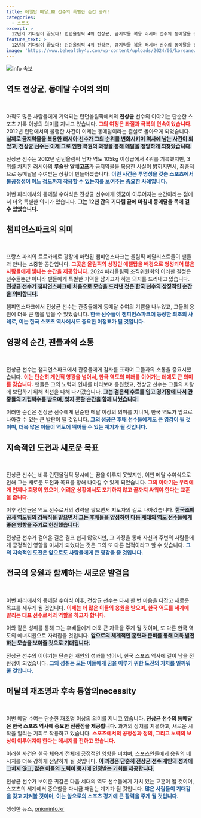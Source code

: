 ```yaml
---
title: 에펠탑 메달…韓 선수의 특별한 순간 공개!
categories:
  - 스포츠
excerpt: >
  12년의 기다림이 끝났다! 런던올림픽 4위 전상균, 금지약물 복용 러시아 선수의 동메달을 정정 받아 파리에서 감격의 메달 재배정 행사에 참석. 에펠탑을 배경으로 역사적인 순간을 만끽하다!
feature_text: >
  12년의 기다림이 끝났다! 런던올림픽 4위 전상균, 금지약물 복용 러시아 선수의 동메달을 정정 받아 파리에서 감격의 메달 재배정 행사에 참석. 에펠탑을 배경으로 역사적인 순간을 만끽하다!
image: 'https://www.behealthy4u.com/wp-content/uploads/2024/06/koreanews.jpg'
---
```


<p><img src="https://www.behealthy4u.com/wp-content/uploads/2024/06/koreanews.jpg" alt="info 속보" /></p>

<h2 data-ke-size="size26">역도 전상균, 동메달 수여의 의미</h2>

<p data-ke-size="size16">&nbsp;</p>

<p>아직도 많은 사람들에게 기억되는 런던올림픽에서의 <b>전상균</b> 선수의 이야기는 단순한 스포츠 기록 이상의 의미를 지니고 있습니다. <b><span style="color: #ee2323;">그의 여정은 좌절과 극복의 연속이었습니다.</span></b> 2012년 런던에서의 불행한 사건이 이제는 동메달이라는 결실로 돌아오게 되었습니다. <b><span style="background-color: #21538527;">실제로 금지약물을 복용한 러시아 선수가 그의 순위를 변화시키며 역사에 남는 사건이 되었고, 전상균 선수는 이제 그로 인한 복권의 과정을 통해 메달을 정당하게 되찾았습니다.</span></b></p>

<p>전상균 선수는 2012년 런던올림픽 남자 역도 105kg 이상급에서 4위를 기록했지만, 3위를 차지한 러시아의 <b>루슬란 알베고프</b>가 금지약물을 복용한 사실이 밝혀지면서, 최종적으로 동메달을 수여받는 상황이 만들어졌습니다. <b><span style="color: #1a5490;">이런 사건은 투명성을 갖춘 스포츠에서 불공정성이 어느 정도까지 작용할 수 있는지를 보여주는 중요한 사례입니다.</span></b> </p>

<p>이번 파리에서의 동메달 수여식은 전상균 선수에게 옛꿈이 이루어지는 순간이라는 점에서 더욱 특별한 의미가 있습니다. <b>그는 12년 간의 기다림 끝에 마침내 동메달을 목에 걸 수 있었습니다.</b> </p>

<h2 data-ke-size="size26">챔피언스파크의 의미</h2>

<p data-ke-size="size16">&nbsp;</p>

<p>프랑스 파리의 트로카데로 광장에 마련된 챔피언스파크는 올림픽 메달리스트들이 팬들과 만나는 소중한 공간입니다. <b><span style="color: #ee2323;">그곳은 올림픽의 상징인 에펠탑을 배경으로 형성되어 많은 사람들에게 빛나는 순간을 제공합니다.</span></b> 2024 파리올림픽 조직위원회의 이러한 결정은 선수들뿐만 아니라 팬들에게 특별한 기억을 남기고자 하는 의지를 드러내고 있습니다. <b><span style="background-color: #21538527;">전상균 선수가 챔피언스파크에 처음으로 모습을 드러낸 것은 한국 선수의 상징적인 순간을 의미합니다.</span></b> </p>

<p>챔피언스파크에서 전상균 선수는 관중들에게 동메달 수여의 기쁨을 나누었고, 그들의 응원에 더욱 큰 힘을 받을 수 있었습니다. <b><span style="color: #1a5490;">한국 선수들이 챔피언스파크에 등장한 최초의 사례로, 이는 한국 스포츠 역사에서도 중요한 이정표가 될 것입니다.</span></b> </p>

<h2 data-ke-size="size26">영광의 순간, 팬들과의 소통</h2>

<p data-ke-size="size16">&nbsp;</p>

<p>전상균 선수는 챔피언스파크에서 관중들에게 감사를 표하며 그들과의 소통을 중요시했습니다. <b><span style="color: #ee2323;">이는 단순히 개인적 영광을 넘어서, 한국 역도의 미래를 이어가는 데에도 큰 의미를 갖습니다.</span></b> 팬들은 그의 노력과 인내를 바라보며 응원했고, 전상균 선수는 그들의 사랑에 보답하기 위해 최선을 다해 다가갔습니다. <b><span style="background-color: #21538527;">그는 검은색 수트를 입고 경기장에 나서 관중들의 기립박수를 받으며, 잊지 못할 순간을 함께 나눴습니다.</span></b> </p>

<p>이러한 순간은 전상균 선수에게 단순한 메달 이상의 의미를 지니며, 한국 역도가 앞으로 나아갈 수 있는 큰 발판이 될 것입니다. <b><span style="color: #1a5490;">그의 성공은 후배 선수들에게도 큰 영감이 될 것이며, 더욱 많은 이들이 역도에 뛰어들 수 있는 계기가 될 것입니다.</span></b></p>

<h2 data-ke-size="size26">지속적인 도전과 새로운 목표</h2>

<p data-ke-size="size16">&nbsp;</p>

<p>전상균 선수는 비록 런던올림픽 당시에는 꿈을 이루지 못했지만, 이번 메달 수여식으로 인해 그는 새로운 도전과 목표를 향해 나아갈 수 있게 되었습니다. <b><span style="color: #ee2323;">그의 이야기는 우리에게 언제나 희망이 있으며, 어려운 상황에서도 포기하지 않고 끝까지 싸워야 한다는 교훈을 줍니다.</span></b> </p>

<p>이후 전상균은 역도 선수로서의 경력을 쌓으면서 지도자의 길로 나아갔습니다. <b><span style="background-color: #21538527;">한국조폐공사 역도팀의 감독직을 맡으면서 그는 후배들을 양성하여 다음 세대의 역도 선수들에게 좋은 영향을 주기로 헌신했습니다.</span></b> </p>

<p>전상균 선수가 걸어온 길은 결코 쉽지 않았지만, 그 과정을 통해 자신과 주변의 사람들에게 긍정적인 영향을 미치게 되었다는 것은 그의 또 다른 업적이라고 할 수 있습니다. <b><span style="color: #1a5490;">그의 지속적인 도전은 앞으로도 사람들에게 큰 영감을 줄 것입니다.</span></b></p>

<h2 data-ke-size="size26">전국의 응원과 함께하는 새로운 발걸음</h2>

<p data-ke-size="size16">&nbsp;</p>

<p>이번 파리에서의 동메달 수여식 이후, 전상균 선수는 다시 한 번 마음을 다잡고 새로운 목표를 세우게 될 것입니다. <b><span style="color: #ee2323;">이제는 더 많은 이들의 응원을 받으며, 한국 역도를 세계에 알리는 대표 선수로서의 역할을 하고자 합니다.</span></b> </p>

<p>이와 같은 성취를 통해 그는 후배들에게 더욱 큰 자극을 주게 될 것이며, 또 다른 한국 역도의 에너지원으로 자리잡을 것입니다. <b><span style="background-color: #21538527;">앞으로의 체계적인 훈련과 준비를 통해 더욱 발전하는 모습을 보여줄 것으로 기대됩니다.</span></b> </p>

<p>전상균 선수의 이야기는 단순한 개인의 성과를 넘어서, 한국 스포츠 역사에 길이 남을 전환점이 되었습니다. <b><span style="color: #1a5490;">그의 성취는 모든 이들에게 꿈을 이루기 위한 도전의 가치를 일깨워줄 것입니다.</span></b></p>

<h2 data-ke-size="size26">메달의 재조명과 후속 통합의necessity</h2>

<p data-ke-size="size16">&nbsp;</p>

<p>이번 메달 수여는 단순한 재조명 이상의 의미를 지니고 있습니다. <b>전상균 선수의 동메달은 한국 스포츠 역사에 중요한 <b>전환점</b>을 제공합니다.</b> 과거의 상처를 치유하고, 새로운 시작을 알리는 기회로 작용하고 있습니다. <b><span style="color: #ee2323;">스포츠에서의 공정성과 정의, 그리고 노력의 보상이 이루어져야 한다는 메시지를 전하고 있습니다.</span></b> </p>

<p>이러한 사건은 한국 체육계 전체에 긍정적인 영향을 미치며, 스포츠인들에게 응원의 메시지를 더욱 강하게 전달하게 될 것입니다. <b><span style="background-color: #21538527;">이 과정은 단순히 전상균 선수 개인의 성과에 그치지 않고, 많은 이들의 노력이 동시에 인정받는 기회를 제공합니다.</span></b> </p>

<p>전상균 선수가 보여준 귀감은 다음 세대의 역도 선수들에게 가치 있는 교훈이 될 것이며, 스포츠의 세계에서 중요함을 다시금 깨닫는 계기가 될 것입니다. <b><span style="color: #1a5490;">많은 사람들이 기대감을 갖고 지켜볼 것이며, 이는 앞으로의 스포츠 경기에 큰 활력을 주게 될 것입니다.</span></b> </p>

<p data-ke-size="size16"></p>
생생한 뉴스, <a href="https://onioninfo.kr" rel="dofollow">onioninfo.kr</a>


